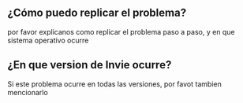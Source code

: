 ## ¿Cómo puedo replicar el problema?
por favor explicanos como replicar el problema paso a paso, y en que sistema operativo ocurre
## ¿En que version de Invie ocurre?
Si este problema ocurre en todas las versiones, por favot tambien mencionarlo
